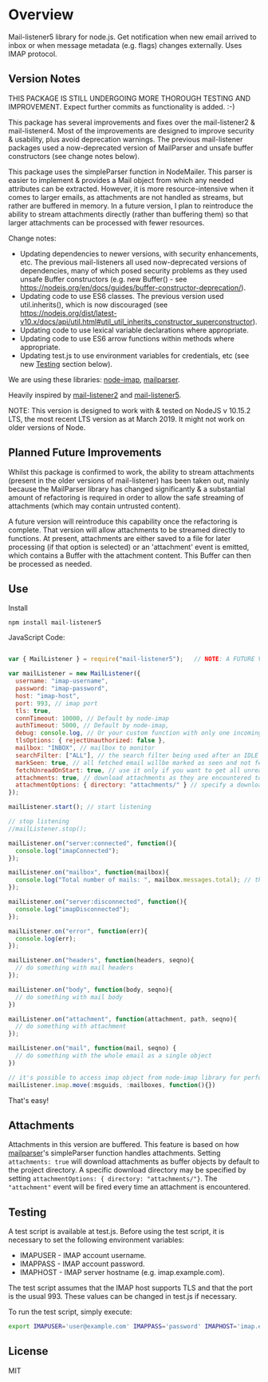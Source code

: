 # Overview

Mail-listener5 library for node.js. Get notification when new email arrived to inbox or when message metadata (e.g. flags) changes externally. Uses IMAP protocol.

## Version Notes
THIS PACKAGE IS STILL UNDERGOING MORE THOROUGH TESTING AND IMPROVEMENT. Expect further commits as functionality is added. :-)

This package has several improvements and fixes over the mail-listener2 & mail-listener4. Most of the improvements are designed to improve security & usability, plus avoid deprecation warnings. The previous mail-listener packages used a now-deprecated version of MailParser and unsafe buffer constructors (see change notes below).

This package uses the simpleParser function in NodeMailer. This parser is easier to implement & provides a Mail object from which any needed attributes can be extracted. However, it is more resource-intensive when it comes to larger emails, as attachments are not handled as streams, but rather are buffered in memory. In a future version, I plan to reintroduce the ability to stream attachments directly (rather than buffering them) so that larger attachments can be processed with fewer resources.

Change notes:

  - Updating dependencies to newer versions, with security enhancements, etc. The previous mail-listeners all used now-deprecated versions of dependencies, many of which posed security problems as they used unsafe Buffer constructors (e.g. new Buffer() - see https://nodejs.org/en/docs/guides/buffer-constructor-deprecation/).
  - Updating code to use ES6 classes. The previous version used util.inherits(), which is now discouraged (see https://nodejs.org/dist/latest-v10.x/docs/api/util.html#util_util_inherits_constructor_superconstructor).
  - Updating code to use lexical variable declarations where appropriate.
  - Updating code to use ES6 arrow functions within methods where appropriate.
  - Updating test.js to use environment variables for credentials, etc (see new [Testing](#Testing) section below).

We are using these libraries: [node-imap](https://github.com/mscdex/node-imap), [mailparser](https://github.com/andris9/mailparser).

Heavily inspired by [mail-listener2](https://github.com/chirag04/mail-listener2) and [mail-listener5](https://github.com/Pranav-Dakshina/mail-listener2).

NOTE: This version is designed to work with & tested on NodeJS v 10.15.2 LTS, the most recent LTS version as at March 2019. It might not work on older versions of Node.

## Planned Future Improvements
Whilst this package is confirmed to work, the ability to stream attachments (present in the older versions of mail-listener) has been taken out, mainly because the MailParser library has changed significantly & a substantial amount of refactoring is required in order to allow the safe streaming of attachments (which may contain untrusted content). 

A future version will reintroduce this capability once the refactoring is complete. That version will allow attachments to be streamed directly to functions. At present, attachments are either saved to a file for later processing (if that option is selected) or an 'attachment' event is emitted, which contains a Buffer with the attachment content. This Buffer can then be processed as needed.

## Use

Install

`npm install mail-listener5`


JavaScript Code:


```javascript

var { MailListener } = require("mail-listener5");   // NOTE: A FUTURE VERSION (release date TBA) will not require ES6 destructuring or referring to the class after the require statement (i.e. require('mail-listener5').MailListener). At this stage, this is necessary because index.js exports the MailListener class as a property of module.exports.

var mailListener = new MailListener({
  username: "imap-username",
  password: "imap-password",
  host: "imap-host",
  port: 993, // imap port
  tls: true,
  connTimeout: 10000, // Default by node-imap
  authTimeout: 5000, // Default by node-imap,
  debug: console.log, // Or your custom function with only one incoming argument. Default: null
  tlsOptions: { rejectUnauthorized: false },
  mailbox: "INBOX", // mailbox to monitor
  searchFilter: ["ALL"], // the search filter being used after an IDLE notification has been retrieved
  markSeen: true, // all fetched email willbe marked as seen and not fetched next time
  fetchUnreadOnStart: true, // use it only if you want to get all unread email on lib start. Default is `false`,
  attachments: true, // download attachments as they are encountered to the project directory
  attachmentOptions: { directory: "attachments/" } // specify a download directory for attachments
});

mailListener.start(); // start listening

// stop listening
//mailListener.stop();

mailListener.on("server:connected", function(){
  console.log("imapConnected");
});

mailListener.on("mailbox", function(mailbox){
  console.log("Total number of mails: ", mailbox.messages.total); // this field in mailbox gives the total number of emails
});

mailListener.on("server:disconnected", function(){
  console.log("imapDisconnected");
});

mailListener.on("error", function(err){
  console.log(err);
});

mailListener.on("headers", function(headers, seqno){
  // do something with mail headers
});

mailListener.on("body", function(body, seqno){
  // do something with mail body
})

mailListener.on("attachment", function(attachment, path, seqno){
  // do something with attachment
});

mailListener.on("mail", function(mail, seqno) {
  // do something with the whole email as a single object
})

// it's possible to access imap object from node-imap library for performing additional actions. E.x.
mailListener.imap.move(:msguids, :mailboxes, function(){})

```

That's easy!

## Attachments
Attachments in this version are buffered. This feature is based on how [mailparser](https://github.com/andris9/mailparser#attachments)'s simpleParser function handles attachments.
Setting `attachments: true` will download attachments as buffer objects by default to the project directory.
A specific download directory may be specified by setting `attachmentOptions: { directory: "attachments/"}`.
The `"attachment"` event will be fired every time an attachment is encountered.

## Testing
A test script is available at test.js. Before using the test script, it is necessary to set the following environment variables:
  - IMAPUSER - IMAP account username.
  - IMAPPASS - IMAP account password.
  - IMAPHOST - IMAP server hostname (e.g. imap.example.com).

The test script assumes that the IMAP host supports TLS and that the port is the usual 993. These values can be changed in test.js if necessary.

To run the test script, simply execute:

```bash
export IMAPUSER='user@example.com' IMAPPASS='password' IMAPHOST='imap.example.com'; node test.js
```

## License

MIT
